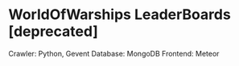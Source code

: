 # WorldOfWarships LeaderBoards [deprecated]

Crawler: Python, Gevent
Database: MongoDB
Frontend: Meteor
